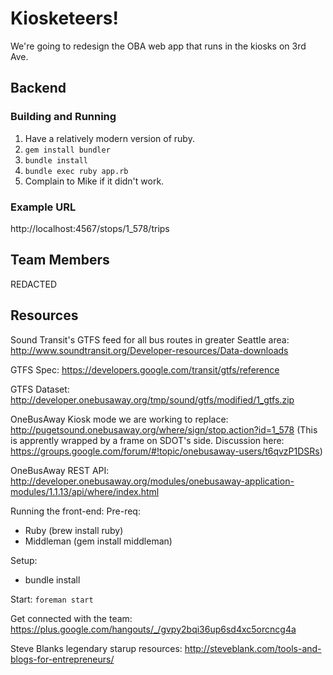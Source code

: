 # Kiosketeers!

We're going to redesign the OBA web app that runs in the kiosks on 3rd Ave.

## Backend

### Building and Running

1. Have a relatively modern version of ruby.
2. `gem install bundler`
3. `bundle install`
4. `bundle exec ruby app.rb`
5. Complain to Mike if it didn't work.

### Example URL

http://localhost:4567/stops/1_578/trips

## Team Members

REDACTED

## Resources

Sound Transit's GTFS feed for all bus routes in greater Seattle area:
http://www.soundtransit.org/Developer-resources/Data-downloads

GTFS Spec:
https://developers.google.com/transit/gtfs/reference

GTFS Dataset:
http://developer.onebusaway.org/tmp/sound/gtfs/modified/1_gtfs.zip

OneBusAway Kiosk mode we are working to replace:
http://pugetsound.onebusaway.org/where/sign/stop.action?id=1_578
  (This is apprently wrapped by a frame on SDOT's side.
   Discussion here: https://groups.google.com/forum/#!topic/onebusaway-users/t6qvzP1DSRs)

OneBusAway REST API:
http://developer.onebusaway.org/modules/onebusaway-application-modules/1.1.13/api/where/index.html

Running the front-end:
Pre-req:
* Ruby (brew install ruby)
* Middleman (gem install middleman)

Setup:
* bundle install

Start:
`foreman start`

Get connected with the team:
https://plus.google.com/hangouts/_/gvpy2bqi36up6sd4xc5orcncg4a

Steve Blanks legendary starup resources:
http://steveblank.com/tools-and-blogs-for-entrepreneurs/
